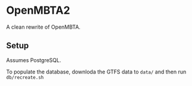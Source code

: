# OpenMBTA2

A clean rewrite of OpenMBTA.


## Setup

Assumes PostgreSQL. 

To populate the database, downloda the GTFS data to `data/` and then run
`db/recreate.sh`




